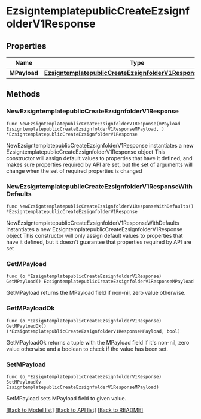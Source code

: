 # EzsigntemplatepublicCreateEzsignfolderV1Response

## Properties

Name | Type | Description | Notes
------------ | ------------- | ------------- | -------------
**MPayload** | [**EzsigntemplatepublicCreateEzsignfolderV1ResponseMPayload**](EzsigntemplatepublicCreateEzsignfolderV1ResponseMPayload.md) |  | 

## Methods

### NewEzsigntemplatepublicCreateEzsignfolderV1Response

`func NewEzsigntemplatepublicCreateEzsignfolderV1Response(mPayload EzsigntemplatepublicCreateEzsignfolderV1ResponseMPayload, ) *EzsigntemplatepublicCreateEzsignfolderV1Response`

NewEzsigntemplatepublicCreateEzsignfolderV1Response instantiates a new EzsigntemplatepublicCreateEzsignfolderV1Response object
This constructor will assign default values to properties that have it defined,
and makes sure properties required by API are set, but the set of arguments
will change when the set of required properties is changed

### NewEzsigntemplatepublicCreateEzsignfolderV1ResponseWithDefaults

`func NewEzsigntemplatepublicCreateEzsignfolderV1ResponseWithDefaults() *EzsigntemplatepublicCreateEzsignfolderV1Response`

NewEzsigntemplatepublicCreateEzsignfolderV1ResponseWithDefaults instantiates a new EzsigntemplatepublicCreateEzsignfolderV1Response object
This constructor will only assign default values to properties that have it defined,
but it doesn't guarantee that properties required by API are set

### GetMPayload

`func (o *EzsigntemplatepublicCreateEzsignfolderV1Response) GetMPayload() EzsigntemplatepublicCreateEzsignfolderV1ResponseMPayload`

GetMPayload returns the MPayload field if non-nil, zero value otherwise.

### GetMPayloadOk

`func (o *EzsigntemplatepublicCreateEzsignfolderV1Response) GetMPayloadOk() (*EzsigntemplatepublicCreateEzsignfolderV1ResponseMPayload, bool)`

GetMPayloadOk returns a tuple with the MPayload field if it's non-nil, zero value otherwise
and a boolean to check if the value has been set.

### SetMPayload

`func (o *EzsigntemplatepublicCreateEzsignfolderV1Response) SetMPayload(v EzsigntemplatepublicCreateEzsignfolderV1ResponseMPayload)`

SetMPayload sets MPayload field to given value.



[[Back to Model list]](../README.md#documentation-for-models) [[Back to API list]](../README.md#documentation-for-api-endpoints) [[Back to README]](../README.md)


